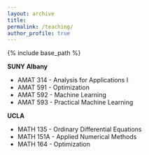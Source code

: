```yaml
---
layout: archive
title: 
permalink: /teaching/
author_profile: true
---
```


{% include base_path %}

**SUNY Albany**
 - AMAT 314 - Analysis for Applications I 
 - AMAT 591 - Optimization
 - AMAT 592 - Machine Learning
 - AMAT 593 - Practical Machine Learning

**UCLA**
 - MATH 135 - Ordinary Differential Equations
 - MATH 151A - Applied Numerical Methods
 - MATH 164 - Optimization
